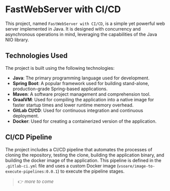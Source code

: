 # FastWebServer with CI/CD

This project, named `FastWebServer with CI/CD`, is a simple yet powerful web server implemented in Java. It is designed with concurrency and asynchronous operations in mind, leveraging the capabilities of the Java NIO library.

## Technologies Used

The project is built using the following technologies:

- **Java**: The primary programming language used for development.
- **Spring Boot**: A popular framework used for building stand-alone, production-grade Spring-based applications.
- **Maven**: A software project management and comprehension tool.
- **GraalVM**: Used for compiling the application into a native image for faster startup times and lower runtime memory overhead.
- **GitLab CI/CD**: Used for continuous integration and continuous deployment.
- **Docker**: Used for creating a containerized version of the application.

## CI/CD Pipeline

The project includes a CI/CD pipeline that automates the processes of cloning the repository, testing the clone, building the application binary, and building the docker image of the application. This pipeline is defined in the `.gitlab-ci.yml` file and uses a custom Docker image (`vsoare/image-to-execute-pipelines:0.0.1`) to execute the pipeline stages.

> :point_right: _more to come_
